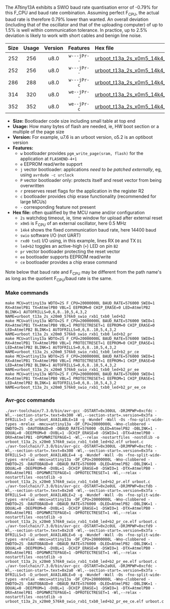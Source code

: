 The ATtiny13A exhibits a SWIO baud rate quantisation error of -0.79% for this F_CPU and baud rate combination. Assuming perfect F<sub>CPU</sub>, the actual baud rate is therefore 0.79% lower than wanted. An overall deviation (including that of the oscillator and that of the uploading computer) of up to 1.5% is well within communication tolerance. In practice, up to 2.5% deviation is likely to work with short cables and benign line noise.

|Size|Usage|Version|Features|Hex file|
|:-:|:-:|:-:|:-:|:--|
|252|256|u8.0|`w---jPr--`|[urboot_t13a_2s_x0m5_14k4_swio_rxb1_txb0_led+b2.hex](https://raw.githubusercontent.com/stefanrueger/urboot.hex/main/mcus/attiny13a/watchdog_2_s/external_oscillator_x/%2B0m500000_hz/%2B%2B14k4_baud/swio_rxb1_txb0/led%2Bb2/urboot_t13a_2s_x0m5_14k4_swio_rxb1_txb0_led%2Bb2.hex)|
|252|256|u8.0|`w---jPr--`|[urboot_t13a_2s_x0m5_14k4_swio_rxb1_txb0_led+b2_pr.hex](https://raw.githubusercontent.com/stefanrueger/urboot.hex/main/mcus/attiny13a/watchdog_2_s/external_oscillator_x/%2B0m500000_hz/%2B%2B14k4_baud/swio_rxb1_txb0/led%2Bb2/urboot_t13a_2s_x0m5_14k4_swio_rxb1_txb0_led%2Bb2_pr.hex)|
|286|288|u8.0|`w---jPr-c`|[urboot_t13a_2s_x0m5_14k4_swio_rxb1_txb0_led+b2_pr_ce.hex](https://raw.githubusercontent.com/stefanrueger/urboot.hex/main/mcus/attiny13a/watchdog_2_s/external_oscillator_x/%2B0m500000_hz/%2B%2B14k4_baud/swio_rxb1_txb0/led%2Bb2/urboot_t13a_2s_x0m5_14k4_swio_rxb1_txb0_led%2Bb2_pr_ce.hex)|
|314|320|u8.0|`we--jPr--`|[urboot_t13a_2s_x0m5_14k4_swio_rxb1_txb0_led+b2_pr_ee.hex](https://raw.githubusercontent.com/stefanrueger/urboot.hex/main/mcus/attiny13a/watchdog_2_s/external_oscillator_x/%2B0m500000_hz/%2B%2B14k4_baud/swio_rxb1_txb0/led%2Bb2/urboot_t13a_2s_x0m5_14k4_swio_rxb1_txb0_led%2Bb2_pr_ee.hex)|
|352|352|u8.0|`we--jPr-c`|[urboot_t13a_2s_x0m5_14k4_swio_rxb1_txb0_led+b2_pr_ee_ce.hex](https://raw.githubusercontent.com/stefanrueger/urboot.hex/main/mcus/attiny13a/watchdog_2_s/external_oscillator_x/%2B0m500000_hz/%2B%2B14k4_baud/swio_rxb1_txb0/led%2Bb2/urboot_t13a_2s_x0m5_14k4_swio_rxb1_txb0_led%2Bb2_pr_ee_ce.hex)|

- **Size:** Bootloader code size including small table at top end
- **Usage:** How many bytes of flash are needed, ie, HW boot section or a multiple of the page size
- **Version:** For example, u7.6 is an urboot version, o5.2 is an optiboot version
- **Features:**
  + `w` bootloader provides `pgm_write_page(sram, flash)` for the application at `FLASHEND-4+1`
  + `e` EEPROM read/write support
  + `j` vector bootloader: applications *need to be patched externally*, eg, using `avrdude -c urclock`
  + `P` vector bootloader only: protects itself and reset vector from being overwritten
  + `r` preserves reset flags for the application in the register R2
  + `c` bootloader provides chip erase functionality (recommended for large MCUs)
  + `-` corresponding feature not present
- **Hex file:** often qualified by the MCU name and/or configuration
  + `2s` watchdog timeout, ie, time window for upload after external reset
  + `x0m5` is F<sub>CPU</sub> of an external oscillator, here 0.5 MHz
  + `14k4` shows the fixed communication baud rate, here 14400 baud
  + `swio` software I/O (not UART)
  + `rxd0 txd1` I/O using, in this example, lines RX `D0` and TX `D1`
  + `led+b2` toggles an active-high (`+`) LED on pin `B2`
  + `pr` vector bootloader protecting the reset vector
  + `ee` bootloader supports EEPROM read/write
  + `ce` bootloader provides a chip erase command


Note below that baud rate and F<sub>CPU</sub> may be different from the path name's as long as the quotient F<sub>CPU</sub>/baud rate is the same.

### Make commands
```
make MCU=attiny13a WDTO=2S F_CPU=20000000L BAUD_RATE=576000 SWIO=1 RX=AtmelPB1 TX=AtmelPB0 VBL=1 EEPROM=0 CHIP_ERASE=0 LED=AtmelPB2 BLINK=1 AUTOFRILLS=0,6,8..10,5,4,3,2 NAME=urboot_t13a_2s_x20m0_576k0_swio_rxb1_txb0_led+b2
make MCU=attiny13a WDTO=2S F_CPU=20000000L BAUD_RATE=576000 SWIO=1 RX=AtmelPB1 TX=AtmelPB0 VBL=1 PROTECTRESET=1 EEPROM=0 CHIP_ERASE=0 LED=AtmelPB2 BLINK=1 AUTOFRILLS=0,6,8..10,5,4,3,2 NAME=urboot_t13a_2s_x20m0_576k0_swio_rxb1_txb0_led+b2_pr
make MCU=attiny13a WDTO=2S F_CPU=20000000L BAUD_RATE=576000 SWIO=1 RX=AtmelPB1 TX=AtmelPB0 VBL=1 PROTECTRESET=1 EEPROM=0 CHIP_ERASE=1 LED=AtmelPB2 BLINK=1 AUTOFRILLS=0,6,8..10,5,4,3,2 NAME=urboot_t13a_2s_x20m0_576k0_swio_rxb1_txb0_led+b2_pr_ce
make MCU=attiny13a WDTO=2S F_CPU=20000000L BAUD_RATE=576000 SWIO=1 RX=AtmelPB1 TX=AtmelPB0 VBL=1 PROTECTRESET=1 EEPROM=1 CHIP_ERASE=0 LED=AtmelPB2 BLINK=1 AUTOFRILLS=0,6,8..10,5,4,3,2 NAME=urboot_t13a_2s_x20m0_576k0_swio_rxb1_txb0_led+b2_pr_ee
make MCU=attiny13a WDTO=2S F_CPU=20000000L BAUD_RATE=576000 SWIO=1 RX=AtmelPB1 TX=AtmelPB0 VBL=1 PROTECTRESET=1 EEPROM=1 CHIP_ERASE=1 LED=AtmelPB2 BLINK=1 AUTOFRILLS=0,6,8..10,5,4,3,2 NAME=urboot_t13a_2s_x20m0_576k0_swio_rxb1_txb0_led+b2_pr_ee_ce
```

### Avr-gcc commands
```
./avr-toolchain/7.3.0/bin/avr-gcc -DSTART=0x300UL -DRJMPWP=0xcfdc -Wl,--section-start=.text=0x300 -Wl,--section-start=.version=0x3fa -DFRILLS=3 -D_urboot_AVAILABLE=18 -g -Wundef -Wall -Os -fno-split-wide-types -mrelax -mmcu=attiny13a -DF_CPU=20000000L -Wno-clobbered -DWDTO=2S -DAUTOBAUD=0 -DBAUD_RATE=576000 -DLED=AtmelPB2 -DBLINK=1 -DDUAL=0 -DEEPROM=0 -DVBL=1 -DCHIP_ERASE=0 -DSWIO=1 -DTX=AtmelPB0 -DRX=AtmelPB1 -DPGMWRITEPAGE=1 -Wl,--relax -nostartfiles -nostdlib -o urboot_t13a_2s_x20m0_576k0_swio_rxb1_txb0_led+b2.elf urboot.c
./avr-toolchain/7.3.0/bin/avr-gcc -DSTART=0x300UL -DRJMPWP=0xcfdc -Wl,--section-start=.text=0x300 -Wl,--section-start=.version=0x3fa -DFRILLS=3 -D_urboot_AVAILABLE=4 -g -Wundef -Wall -Os -fno-split-wide-types -mrelax -mmcu=attiny13a -DF_CPU=20000000L -Wno-clobbered -DWDTO=2S -DAUTOBAUD=0 -DBAUD_RATE=576000 -DLED=AtmelPB2 -DBLINK=1 -DDUAL=0 -DEEPROM=0 -DVBL=1 -DCHIP_ERASE=0 -DSWIO=1 -DTX=AtmelPB0 -DRX=AtmelPB1 -DPGMWRITEPAGE=1 -DPROTECTRESET=1 -Wl,--relax -nostartfiles -nostdlib -o urboot_t13a_2s_x20m0_576k0_swio_rxb1_txb0_led+b2_pr.elf urboot.c
./avr-toolchain/7.3.0/bin/avr-gcc -DSTART=0x2e0UL -DRJMPWP=0xcfdb -Wl,--section-start=.text=0x2e0 -Wl,--section-start=.version=0x3fa -DFRILLS=4 -D_urboot_AVAILABLE=2 -g -Wundef -Wall -Os -fno-split-wide-types -mrelax -mmcu=attiny13a -DF_CPU=20000000L -Wno-clobbered -DWDTO=2S -DAUTOBAUD=0 -DBAUD_RATE=576000 -DLED=AtmelPB2 -DBLINK=1 -DDUAL=0 -DEEPROM=0 -DVBL=1 -DCHIP_ERASE=1 -DSWIO=1 -DTX=AtmelPB0 -DRX=AtmelPB1 -DPGMWRITEPAGE=1 -DPROTECTRESET=1 -Wl,--relax -nostartfiles -nostdlib -o urboot_t13a_2s_x20m0_576k0_swio_rxb1_txb0_led+b2_pr_ce.elf urboot.c
./avr-toolchain/7.3.0/bin/avr-gcc -DSTART=0x2c0UL -DRJMPWP=0xcfd9 -Wl,--section-start=.text=0x2c0 -Wl,--section-start=.version=0x3fa -DFRILLS=3 -D_urboot_AVAILABLE=6 -g -Wundef -Wall -Os -fno-split-wide-types -mrelax -mmcu=attiny13a -DF_CPU=20000000L -Wno-clobbered -DWDTO=2S -DAUTOBAUD=0 -DBAUD_RATE=576000 -DLED=AtmelPB2 -DBLINK=1 -DDUAL=0 -DEEPROM=1 -DVBL=1 -DCHIP_ERASE=0 -DSWIO=1 -DTX=AtmelPB0 -DRX=AtmelPB1 -DPGMWRITEPAGE=1 -DPROTECTRESET=1 -Wl,--relax -nostartfiles -nostdlib -o urboot_t13a_2s_x20m0_576k0_swio_rxb1_txb0_led+b2_pr_ee.elf urboot.c
./avr-toolchain/7.3.0/bin/avr-gcc -DSTART=0x2a0UL -DRJMPWP=0xcfdc -Wl,--section-start=.text=0x2a0 -Wl,--section-start=.version=0x3fa -DFRILLS=5 -D_urboot_AVAILABLE=0 -g -Wundef -Wall -Os -fno-split-wide-types -mrelax -mmcu=attiny13a -DF_CPU=20000000L -Wno-clobbered -DWDTO=2S -DAUTOBAUD=0 -DBAUD_RATE=576000 -DLED=AtmelPB2 -DBLINK=1 -DDUAL=0 -DEEPROM=1 -DVBL=1 -DCHIP_ERASE=1 -DSWIO=1 -DTX=AtmelPB0 -DRX=AtmelPB1 -DPGMWRITEPAGE=1 -DPROTECTRESET=1 -Wl,--relax -nostartfiles -nostdlib -o urboot_t13a_2s_x20m0_576k0_swio_rxb1_txb0_led+b2_pr_ee_ce.elf urboot.c
```

